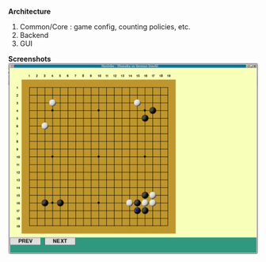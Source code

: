 **Architecture**

1. Common/Core : game config, counting policies, etc.
2. Backend
3. GUI

**Screenshots**
![Viewer](screenshots/Screenshot_2022-03-12_19-31-47.png?raw=true)
